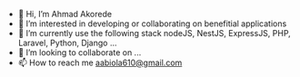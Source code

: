 - 👋 Hi, I’m Ahmad Akorede
- 👀 I’m interested in developing or collaborating on benefitial applications
- 🌱 I’m currently use the following stack nodeJS, NestJS, ExpressJS, PHP, Laravel, Python, Django ...
- 💞️ I’m looking to collaborate on ...
- 📫 How to reach me aabiola610@gmail.com

<!---
cordova-001/cordova-001 is a ✨ special ✨ repository because its `README.md` (this file) appears on your GitHub profile.
You can click the Preview link to take a look at your changes.
--->
